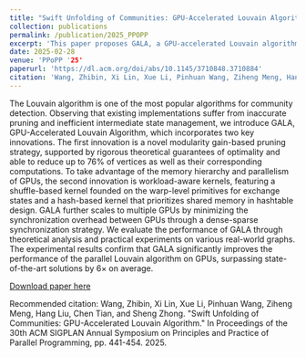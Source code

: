 ```yaml
---
title: "Swift Unfolding of Communities: GPU-Accelerated Louvain Algorithm"
collection: publications
permalink: /publication/2025_PPOPP
excerpt: 'This paper proposes GALA, a GPU-accelerated Louvain algorithm featuring a novel modularity gain-based pruning strategy and workload-aware GPU kernels to address existing pruning inaccuracies and state management inefficiencies. Experimental results demonstrate that GALA significantly reduces computations and synchronization overhead, achieving on average a 6× performance improvement over state-of-the-art approaches.'
date: 2025-02-28
venue: 'PPoPP '25'
paperurl: 'https://dl.acm.org/doi/abs/10.1145/3710848.3710884'
citation: 'Wang, Zhibin, Xi Lin, Xue Li, Pinhuan Wang, Ziheng Meng, Hang Liu, Chen Tian, and Sheng Zhong. "Swift Unfolding of Communities: GPU-Accelerated Louvain Algorithm." In Proceedings of the 30th ACM SIGPLAN Annual Symposium on Principles and Practice of Parallel Programming, pp. 441-454. 2025.'
---
```

The Louvain algorithm is one of the most popular algorithms for community detection. Observing that existing implementations suffer from inaccurate pruning and inefficient intermediate state management, we introduce GALA, GPU-Accelerated Louvain Algorithm, which incorporates two key innovations. The first innovation is a novel modularity gain-based pruning strategy, supported by rigorous theoretical guarantees of optimality and able to reduce up to 76% of vertices as well as their corresponding computations. To take advantage of the memory hierarchy and parallelism of GPUs, the second innovation is workload-aware kernels, featuring a shuffle-based kernel founded on the warp-level primitives for exchange states and a hash-based kernel that prioritizes shared memory in hashtable design. GALA further scales to multiple GPUs by minimizing the synchronization overhead between GPUs through a dense-sparse synchronization strategy. We evaluate the performance of GALA through theoretical analysis and practical experiments on various real-world graphs. The experimental results confirm that GALA significantly improves the performance of the parallel Louvain algorithm on GPUs, surpassing state-of-the-art solutions by 6× on average.

[Download paper here](https://dl.acm.org/doi/abs/10.1145/3710848.3710884)

Recommended citation: Wang, Zhibin, Xi Lin, Xue Li, Pinhuan Wang, Ziheng Meng, Hang Liu, Chen Tian, and Sheng Zhong. "Swift Unfolding of Communities: GPU-Accelerated Louvain Algorithm." In Proceedings of the 30th ACM SIGPLAN Annual Symposium on Principles and Practice of Parallel Programming, pp. 441-454. 2025.
